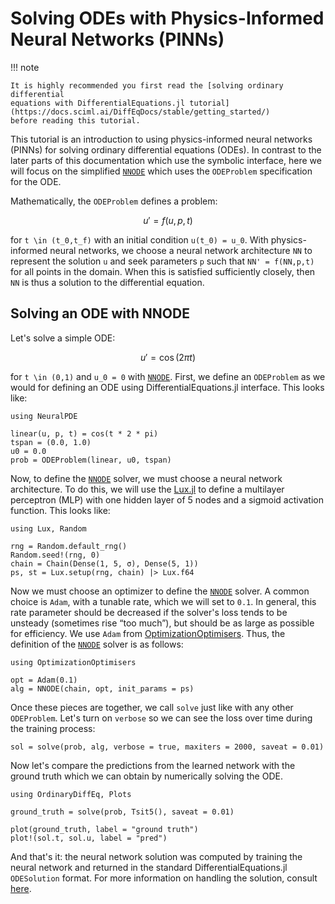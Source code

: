 # Solving ODEs with Physics-Informed Neural Networks (PINNs)

!!! note
    
    It is highly recommended you first read the [solving ordinary differential
    equations with DifferentialEquations.jl tutorial](https://docs.sciml.ai/DiffEqDocs/stable/getting_started/)
    before reading this tutorial.

This tutorial is an introduction to using physics-informed neural networks (PINNs) for solving ordinary differential equations (ODEs). In contrast to the later parts of this documentation which use the symbolic interface, here we will focus on the simplified [`NNODE`](@ref) which uses the `ODEProblem` specification for the ODE.

Mathematically, the `ODEProblem` defines a problem:

```math
u' = f(u,p,t)
```

for ``t \in (t_0,t_f)`` with an initial condition ``u(t_0) = u_0``. With physics-informed neural networks, we choose a neural network architecture `NN` to represent the solution `u` and seek parameters `p` such that `NN' = f(NN,p,t)` for all points in the domain. When this is satisfied sufficiently closely, then `NN` is thus a solution to the differential equation.

## Solving an ODE with NNODE

Let's solve a simple ODE:

```math
u' = \cos(2\pi t)
```

for ``t \in (0,1)`` and ``u_0 = 0`` with [`NNODE`](@ref). First, we define an `ODEProblem` as we would for defining an ODE using DifferentialEquations.jl interface. This looks like:

```@example nnode1
using NeuralPDE

linear(u, p, t) = cos(t * 2 * pi)
tspan = (0.0, 1.0)
u0 = 0.0
prob = ODEProblem(linear, u0, tspan)
```

Now, to define the [`NNODE`](@ref) solver, we must choose a neural network architecture. To do this, we will use the [Lux.jl](https://lux.csail.mit.edu/) to define a multilayer perceptron (MLP) with one hidden layer of 5 nodes and a sigmoid activation function. This looks like:

```@example nnode1
using Lux, Random

rng = Random.default_rng()
Random.seed!(rng, 0)
chain = Chain(Dense(1, 5, σ), Dense(5, 1))
ps, st = Lux.setup(rng, chain) |> Lux.f64
```

Now we must choose an optimizer to define the [`NNODE`](@ref) solver. A common choice is `Adam`, with a tunable rate, which we will set to `0.1`. In general, this rate parameter should be decreased if the solver's loss tends to be unsteady (sometimes rise “too much”), but should be as large as possible for efficiency. We use `Adam` from [OptimizationOptimisers](https://docs.sciml.ai/Optimization/stable/optimization_packages/optimisers/). Thus, the definition of the [`NNODE`](@ref) solver is as follows:

```@example nnode1
using OptimizationOptimisers

opt = Adam(0.1)
alg = NNODE(chain, opt, init_params = ps)
```

Once these pieces are together, we call `solve` just like with any other `ODEProblem`. Let's turn on `verbose` so we can see the loss over time during the training process:

```@example nnode1
sol = solve(prob, alg, verbose = true, maxiters = 2000, saveat = 0.01)
```

Now let's compare the predictions from the learned network with the ground truth which we can obtain by numerically solving the ODE.

```@example nnode1
using OrdinaryDiffEq, Plots

ground_truth = solve(prob, Tsit5(), saveat = 0.01)

plot(ground_truth, label = "ground truth")
plot!(sol.t, sol.u, label = "pred")
```

And that's it: the neural network solution was computed by training the neural network and returned in the standard DifferentialEquations.jl `ODESolution` format. For more information on handling the solution, consult [here](https://docs.sciml.ai/DiffEqDocs/stable/basics/solution/).
